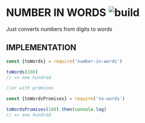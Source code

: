 
# NUMBER IN WORDS  ![build](https://travis-ci.org/kosiken/number-in-words.svg?branch=master)

Just converts numbers from digits to words

## IMPLEMENTATION

```js
const {toWords} = require('number-in-words')

toWords(100)
// => one hundred 

//or with promises

const {toWordsPromises} = require('to-words')

toWordsPromises(100).then(console.log)
// => one hundred 


```
